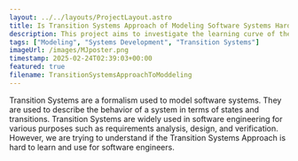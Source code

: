 ```yaml
---
layout: ../../layouts/ProjectLayout.astro
title: Is Transition Systems Approach of Modeling Software Systems Hard to Learn and Use?
description: This project aims to investigate the learning curve of the Transition Systems Approach to modeling software systems.
tags: ["Modeling", "Systems Development", "Transition Systems"]
imageUrl: /images/MJposter.png
timestamp: 2025-02-24T02:39:03+00:00
featured: true
filename: TransitionSystemsApproachToModdeling
---
```


Transition Systems are a formalism used to model software systems. They are used to describe the behavior of a system in terms of states and transitions. Transition Systems are widely used in software engineering for various purposes such as requirements analysis, design, and verification. However, we are trying to understand if the Transition Systems Approach is hard to learn and use for software engineers.
